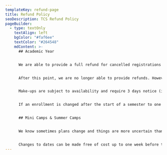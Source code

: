 ```yaml
---
templateKey: refund-page
title: Refund Policy
seoDescription: TCS Refund Policy
pageBuilder:
  - type: textOnly
    textAlign: left
    bgColor: "#faf6ee"
    textColor: "#264548"
    mdContent: >-
      ## Academic Year


      We are able to provide a full refund for cancelled registrations up to one week before the start of the term.


      After this point, we are no longer able to provide refunds. However, we can accommodate rescheduling. Class cancellations must be made 24 hrs in advance of the scheduled class to be eligible for rescheduling. We want to make sure our teachers have time to prepare, and know what to expect class to class, week to week. It makes for a better learning experience for our awesome students!


      Make-ups are subject to availability and require 3 days notice (i.e. for a Monday make-up, the request must be made by 4 pm on Friday). In addition, make-ups that are scheduled aren’t eligible for rescheduling a second time. Make-ups can't be rolled over to a future term.


      If an enrollment is changed after the start of a semester to one of lesser value, the difference will not be refunded.


      ## Mini Camps & Summer Camps


      We know sometimes plans change and things are more uncertain than usual right now. Cancellations made up to two weeks before the start date of your session are eligible for a full refund. Cancellations that are requested up to one week in advance are eligible for a 100% credit that can be used for a future camp or after-school session. We will not issue refunds or credits for cancellations requested less than a week in advance of the scheduled camp session date.


      Changes to dates can be made free of cost up to one week before the start date of your original camp session. No changes will be possible less than a week in advance of your original session’s start date.
---
```

